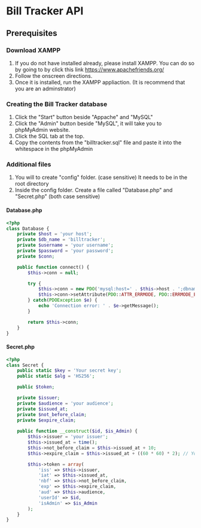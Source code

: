 # Bill Tracker API

## Prerequisites
### Download XAMPP
1. If you do not have installed already, please install XAMPP. You can do so by going to by click this link https://www.apachefriends.org/
2. Follow the onscreen directions.
3. Once it is installed, run the XAMPP appliaction. (It is recommend that you are an adminstrator)

### Creating the Bill Tracker database
1. Click the "Start" button beside "Appache" and "MySQL"
2. Click the "Admin" button beside "MySQL", it will take you to phpMyAdmin website.
3. Click the SQL tab at the top.
4. Copy the contents from the "billtracker.sql" file and paste it into the whitespace in the phpMyAdmin

### Additional files
1. You will to create "config" folder. (case sensitive) It needs to be in the root directory
2. Inside the config folder. Create a file called "Database.php" and "Secret.php" (both case sensitive)
#### Database.php
```php
<?php
class Database {
    private $host = 'your host';
    private $db_name = 'billtracker';
    private $username = 'your username';
    private $password = 'your password';
    private $conn;

    public function connect() {
        $this->conn = null;

        try {
            $this->conn = new PDO('mysql:host=' . $this->host . ';dbname=' . $this->db_name, $this->username, $this->password);
            $this->conn->setAttribute(PDO::ATTR_ERRMODE, PDO::ERRMODE_EXCEPTION);
        } catch(PDOException $e) {
            echo 'Connection error: ' . $e->getMessage();
        }

        return $this->conn;
    }
}
```

#### Secret.php
```php
<?php
class Secret {
    public static $key = 'Your secret key';
    public static $alg = 'HS256';

    public $token;

    private $issuer;
    private $audience = 'your audience';
    private $issued_at;
    private $not_before_claim;
    private $expire_claim;
    
    public function __construct($id, $is_Admin) {
        $this->issuer = 'your issuer';
        $this->issued_at = time();
        $this->not_before_claim = $this->issued_at + 10;
        $this->expire_claim = $this->issued_at + ((60 * 60) * 2); // You can set the time to however long you want

        $this->token = array(
            'iss' => $this->issuer,
            'iat' => $this->issued_at,
            'nbf' => $this->not_before_claim,
            'exp' => $this->expire_claim,
            'aud' => $this->audience,
            'userId' => $id,
            'isAdmin' => $is_Admin
        );
    }
}

```